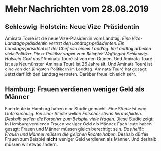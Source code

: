 # Mehr Nachrichten vom 28.08.2019


## Schleswig-Holstein: Neue Vize-Präsidentin
Aminata Touré ist die neue Vize-Präsidentin vom Landtag. 
*Eine Vize-Landtags·präsidentin vertritt den Landtags·präsidenten.* 
*Ein Landtags·präsident ist der Chef von einem Landtag.* 
*Im Landtag arbeiten viele Politiker.* 
*Diese Politiker sagen zum Beispiel:* 
*Wofür gibt Schleswig-Holstein Geld aus?* Aminata Touré ist von den Grünen. Und Aminata Touré ist aus Neumünster. Aminata Touré ist 26 Jahre alt. Und Aminata Touré ist eine von den jüngsten Politikern im Landtag. Aminata Touré hat gesagt: Jetzt darf ich den Landtag vertreten. Darüber freue ich mich sehr. 

## Hamburg: Frauen verdienen weniger Geld als Männer
Fach·leute in Hamburg haben eine Studie gemacht. 
*Eine Studie ist eine Untersuchung.* 
*Bei einer Studie wollen Forscher etwas herausfinden.* 
*Deshalb stellen die Forscher zum Beispiel viele Fragen.* Diese Studie zeigt: In Hamburg verdienen Frauen weniger Geld als Männer. Fach·leute haben gesagt: Frauen und Männer müssen gleich·berechtigt sein. *Das heißt:* 
*Frauen und Männer müssen die gleichen Rechte haben.* Deshalb dürfen Frauen zum Beispiel **nicht** weniger Geld verdienen als Männer. Und deshalb müssen wir etwas ändern. 
